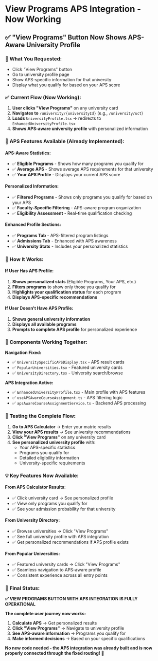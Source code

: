 # View Programs APS Integration - Now Working

## ✅ **"View Programs" Button Now Shows APS-Aware University Profile**

### 🎯 **What You Requested:**

- Click "View Programs" button
- Go to university profile page
- Show APS-specific information for that university
- Display what you qualify for based on your APS score

### ✅ **Current Flow (Now Working):**

1. **User clicks "View Programs"** on any university card
2. **Navigates to** `/university/{universityId}` (e.g., `/university/uct`)
3. **Loads** `UniversityProfile.tsx` → redirects to `EnhancedUniversityProfile.tsx`
4. **Shows APS-aware university profile** with personalized information

### 🎯 **APS Features Available (Already Implemented):**

#### **APS-Aware Statistics:**

- ✅ **Eligible Programs** - Shows how many programs you qualify for
- ✅ **Average APS** - Shows average APS requirements for that university
- ✅ **Your APS Profile** - Displays your current APS score

#### **Personalized Information:**

- ✅ **Filtered Programs** - Shows only programs you qualify for based on your APS
- ✅ **Faculty-Specific Filtering** - APS-aware program organization
- ✅ **Eligibility Assessment** - Real-time qualification checking

#### **Enhanced Profile Sections:**

- ✅ **Programs Tab** - APS-filtered program listings
- ✅ **Admissions Tab** - Enhanced with APS awareness
- ✅ **University Stats** - Includes your personalized statistics

### 🔄 **How It Works:**

#### **If User Has APS Profile:**

1. **Shows personalized stats** (Eligible Programs, Your APS, etc.)
2. **Filters programs** to show only those you qualify for
3. **Highlights your qualification status** for each program
4. **Displays APS-specific recommendations**

#### **If User Doesn't Have APS Profile:**

1. **Shows general university information**
2. **Displays all available programs**
3. **Prompts to complete APS profile** for personalized experience

### 📍 **Components Working Together:**

**Navigation Fixed:**

- ✅ `UniversitySpecificAPSDisplay.tsx` - APS result cards
- ✅ `PopularUniversities.tsx` - Featured university cards
- ✅ `UniversityDirectory.tsx` - University search/browse

**APS Integration Active:**

- ✅ `EnhancedUniversityProfile.tsx` - Main profile with APS features
- ✅ `useAPSAwareCourseAssignment.ts` - APS filtering logic
- ✅ `apsAwareCourseAssignmentService.ts` - Backend APS processing

### 🚀 **Testing the Complete Flow:**

1. **Go to APS Calculator** → Enter your matric results
2. **View your APS results** → See university recommendations
3. **Click "View Programs"** on any university card
4. **See personalized university profile** with:
   - Your APS-specific statistics
   - Programs you qualify for
   - Detailed eligibility information
   - University-specific requirements

### 💡 **Key Features Now Available:**

#### **From APS Calculator Results:**

- ✅ Click university card → See personalized profile
- ✅ View only programs you qualify for
- ✅ See your admission probability for that university

#### **From University Directory:**

- ✅ Browse universities → Click "View Programs"
- ✅ See full university profile with APS integration
- ✅ Get personalized recommendations if APS profile exists

#### **From Popular Universities:**

- ✅ Featured university cards → Click "View Programs"
- ✅ Seamless navigation to APS-aware profile
- ✅ Consistent experience across all entry points

### 🎉 **Final Status:**

**✅ VIEW PROGRAMS BUTTON WITH APS INTEGRATION IS FULLY OPERATIONAL**

**The complete user journey now works:**

1. **Calculate APS** → Get personalized results
2. **Click "View Programs"** → Navigate to university profile
3. **See APS-aware information** → Programs you qualify for
4. **Make informed decisions** → Based on your specific qualifications

**No new code needed - the APS integration was already built and is now properly connected through the fixed routing!** 🎉

